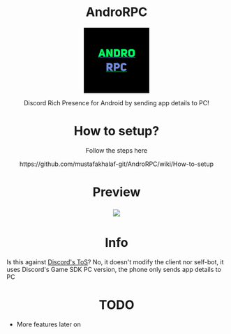 <H1 align="center">AndroRPC</H1>

<p align="center">
  <img src="https://raw.githubusercontent.com/GitMuslim/AndroRPC/main/images/newlogo.png" align="center" width="150" height="150" alt="AndroRPC logo">
</p>
<p align="center">Discord Rich Presence for Android by sending app details to PC!</p>

<H1 align="center">How to setup?</H1>

<p align="center">
Follow the steps here
</p>
<p align="center">
https://github.com/mustafakhalaf-git/AndroRPC/wiki/How-to-setup
</p>

<H1 align="center">Preview</H1>
<h3 align="center">
  <img src="https://raw.githubusercontent.com/GitMuslim/AndroRPC/main/images/preview.png" width="350"/><br/>
<h3>
  
<H1 align="center">Info</H1>

Is this against [Discord's ToS](https://discord.com/terms)?
No, it doesn't modify the client nor self-bot, it uses Discord's Game SDK PC version, the phone only sends app details to PC

<H1 align="center">TODO</H1>

* More features later on
